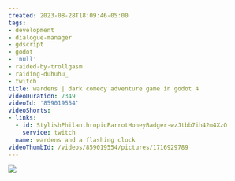 ```yaml
---
created: 2023-08-28T18:09:46-05:00
tags:
- development
- dialogue-manager
- gdscript
- godot
- 'null'
- raided-by-trollgasm
- raiding-duhuhu_
- twitch
title: wardens | dark comedy adventure game in godot 4
videoDuration: 7349
videoId: '859019554'
videoShorts:
- links:
  - id: StylishPhilanthropicParrotHoneyBadger-wzJtbb7ih42m4XzO
    service: twitch
  name: wardens and a flashing clock
videoThumbId: /videos/859019554/pictures/1716929789
---
```


![](20230828230946.jpg)
